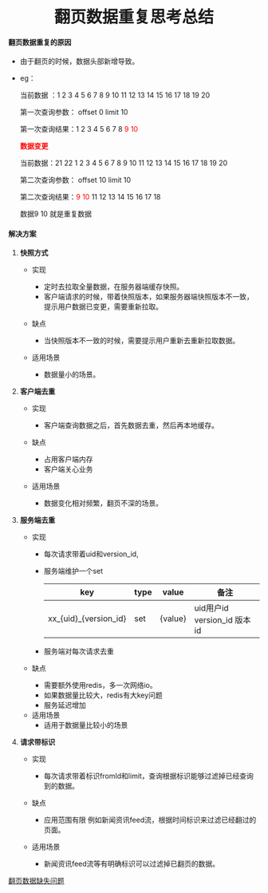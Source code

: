 <p align="center"><font size="6"><b>翻页数据重复思考总结</b></font></p>

####  翻页数据重复的原因

* 由于翻页的时候，数据头部新增导致。

* eg：

  当前数据 ：1 2 3 4 5 6 7 8 9 10 11 12 13 14 15 16 17 18 19 20 

  第一次查询参数： offset 0 limit 10

  第一次查询结果：1 2 3 4 5 6 7 8 <font color="red">9 10</font>

  <font color="red"><b>数据变更</b></font>

  当前数据：21 22 1 2 3 4 5 6 7 8 9 10 11 12 13 14 15 16 17 18 19 20 

  第二次查询参数： offset 10 limit 10

  第二次查询结果：<font color="red">9 10</font> 11 12 13 14 15 16 17 18

  数据9 10 就是重复数据   

#### 解决方案

1. **快照方式**

   - 实现
     - 定时去拉取全量数据，在服务器端缓存快照。
     - 客户端请求的时候，带着快照版本，如果服务器端快照版本不一致，提示用户数据已变更，需要重新拉取。

   - 缺点
     - 当快照版本不一致的时候，需要提示用户重新去重新拉取数据。

   - 适用场景
     - 数据量小的场景。

2. **客户端去重**

   - 实现
     - 客户端查询数据之后，首先数据去重，然后再本地缓存。
   - 缺点
     - 占用客户端内存
     - 客户端关心业务

   - 适用场景
     - 数据变化相对频繁，翻页不深的场景。

3. **服务端去重**

   * 实现
     * 每次请求带着uid和version_id,

     * 服务端维护一个set

       | key                     | type | value   | 备注                        |
       | ----------------------- | ---- | ------- | --------------------------- |
       | xx\_{uid}\_{version_id} | set  | {value} | uid用户id version_id 版本id |

     * 服务端对每次请求去重

   * 缺点

     - 需要额外使用redis，多一次网络io。
     - 如果数据量比较大，redis有大key问题
     - 服务延迟增加

   - 适用场景
     - 适用于数据量比较小的场景

4. **请求带标识**

   - 实现
     - 每次请求带着标识fromId和limit，查询根据标识能够过滤掉已经查询到的数据。

   - 缺点
     - 应用范围有限 例如新闻资讯feed流，根据时间标识来过滤已经翻过的页面。

   - 适用场景
     - 新闻资讯feed流等有明确标识可以过滤掉已翻页的数据。 

   

[翻页数据缺失问题]([https://github.com/godcin/docs/blob/master/%E7%BF%BB%E9%A1%B5%E6%95%B0%E6%8D%AE%E9%87%8D%E5%A4%8D%E9%97%AE%E9%A2%98.md](https://github.com/godcin/docs/blob/master/翻页数据重复问题.md))

​	